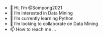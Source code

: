 - 👋 Hi, I’m @Sompong2021
- 👀 I’m interested in Data Mining
- 🌱 I’m currently learning Python
- 💞️ I’m looking to collaborate on Data Mining
- 📫 How to reach me ...

<!---
Sompong2021/Sompong2021 is a ✨ special ✨ repository because its `README.md` (this file) appears on your GitHub profile.
You can click the Preview link to take a look at your changes.
--->
